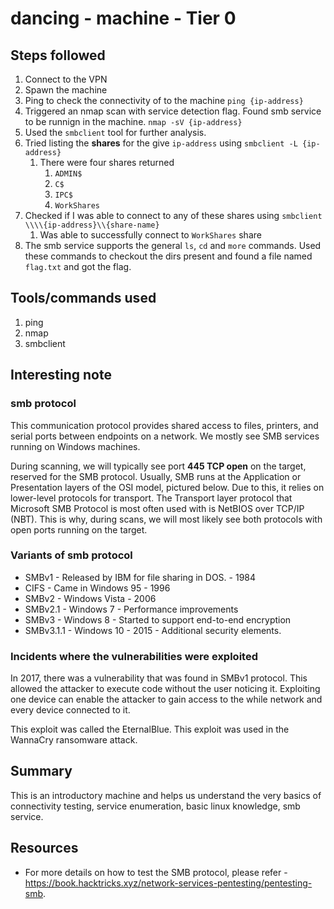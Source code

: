 # dancing - machine - Tier 0

## Steps followed
1. Connect to the VPN
2. Spawn the machine
3. Ping to check the connectivity of to the machine
	`ping {ip-address}`
4. Triggered an nmap scan with service detection flag. Found smb service to be runnign in the machine. `nmap -sV {ip-address}`
5. Used the `smbclient` tool for further analysis.
6. Tried listing the **shares** for the give `ip-address` using `smbclient -L {ip-address}` 
   1. There were four shares returned
      1. `ADMIN$`
      2. `C$`
      3. `IPC$`
      4. `WorkShares`
7. Checked if I was able to connect to any of these shares using `smbclient \\\\{ip-address}\\{share-name}`
   1. Was able to successfully connect to `WorkShares` share
8. The smb service supports the general `ls`, `cd` and `more` commands. Used these commands to checkout the dirs present and found a file named `flag.txt` and got the flag.

## Tools/commands used
1. ping 
2. nmap
3. smbclient

## Interesting note
### smb protocol
This communication protocol provides shared access to files, printers, and serial ports between endpoints on a network. We mostly see SMB services running on Windows machines.

During scanning, we will typically see port **445 TCP open** on the target, reserved for the SMB protocol. Usually, SMB runs at the Application or Presentation layers of the OSI model, pictured below. Due to this, it relies on lower-level protocols for transport. The Transport layer protocol that Microsoft SMB Protocol is most often used with is NetBIOS over TCP/IP (NBT). This is why, during scans, we will most likely see both protocols with open ports running on the target.

### Variants of smb protocol
+ SMBv1 - Released by IBM for file sharing in DOS. - 1984
+ CIFS - Came in Windows 95 - 1996
+ SMBv2 - Windows Vista - 2006
+ SMBv2.1 - Windows 7 - Performance improvements
+ SMBv3 - Windows 8 - Started to support end-to-end encryption
+ SMBv3.1.1 - Windows 10 - 2015 - Additional security elements.

### Incidents where the vulnerabilities were exploited
In 2017, there was a vulnerability that was found in SMBv1 protocol. This allowed the attacker to execute code without the user noticing it. Exploiting one device can enable the attacker to gain access to the while network and every device connected to it.

This exploit was called the EternalBlue. This exploit was used in the WannaCry ransomware attack.


## Summary
This is an introductory machine and helps us understand the very basics of connectivity testing, service enumeration, basic linux knowledge, smb service. 

## Resources
+ For more details on how to test the SMB protocol, please refer - https://book.hacktricks.xyz/network-services-pentesting/pentesting-smb.